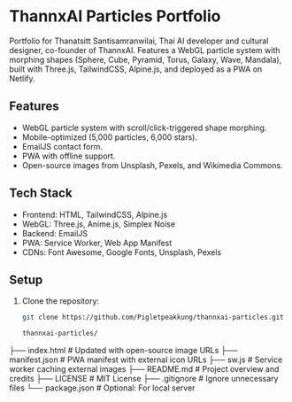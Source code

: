 # ThannxAI Particles Portfolio

Portfolio for Thanatsitt Santisamranwilai, Thai AI developer and cultural designer, co-founder of ThannxAI. Features a WebGL particle system with morphing shapes (Sphere, Cube, Pyramid, Torus, Galaxy, Wave, Mandala), built with Three.js, TailwindCSS, Alpine.js, and deployed as a PWA on Netlify.

## Features
- WebGL particle system with scroll/click-triggered shape morphing.
- Mobile-optimized (5,000 particles, 6,000 stars).
- EmailJS contact form.
- PWA with offline support.
- Open-source images from Unsplash, Pexels, and Wikimedia Commons.

## Tech Stack
- Frontend: HTML, TailwindCSS, Alpine.js
- WebGL: Three.js, Anime.js, Simplex Noise
- Backend: EmailJS
- PWA: Service Worker, Web App Manifest
- CDNs: Font Awesome, Google Fonts, Unsplash, Pexels

## Setup
1. Clone the repository:
   ```bash
   git clone https://github.com/Pigletpeakkung/thannxai-particles.git

   thannxai-particles/
├── index.html     # Updated with open-source image URLs
├── manifest.json  # PWA manifest with external icon URLs
├── sw.js          # Service worker caching external images
├── README.md      # Project overview and credits
├── LICENSE        # MIT License
├── .gitignore     # Ignore unnecessary files
└── package.json   # Optional: For local server
